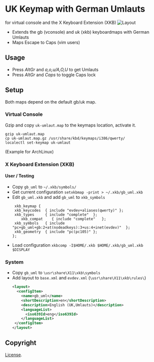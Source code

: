 # UK Keymap with German Umlauts
for virtual console and the X Keyboard Extension (XKB)
![Layout](https://raw.githubusercontent.com/innerand/keymap_uk_umlaut/master/keymap_uk_umlaut.png)

- Extends the gb (vconsole) and uk (xkb) keyboardmaps with German Umlauts
- Maps Escape to Caps (vim users)

## Usage
- Press *AltGr* and *a,o,u/A,O,U* to get Umlauts 
- Press *AltGr* and *Caps* to toggle Caps lock

## Setup
Both maps depend on the default gb/uk map.

### Virtual Console
Gzip and copy `uk-umlaut.map` to the keymaps location, activate it.

```
gzip uk-umlaut.map
cp uk-umlaut.map.gz /usr/share/kbd/keymaps/i386/qwerty/
localectl set-keymap uk-umlaut
```
(Example for ArchLinux)

### X Keyboard Extension (XKB)
#### User / Testing
- Copy `gb_uml` to `~/.xkb/symbols/`
- Get current configuration `setxkbmap -print > ~/.xkb/gb_uml.xkb`
- Edit `gb_uml.xkb` and add `gb_uml` to `xkb_symbols`
   ```
	xkb_keymap {
   	xkb_keycodes  { include "evdev+aliases(qwerty)"	};
   	xkb_types     { include "complete"	};
	   xkb_compat    { include "complete"	};
   	xkb_symbols   { include "pc+gb_uml+gb:2+at(nodeadkeys):3+us:4+inet(evdev)"	};
   	xkb_geometry  { include "pc(pc105)"	};
   };
   ```
- Load configuration `xkbcomp -I$HOME/.xkb $HOME/.xkb/gb_uml.xkb $DISPLAY`

### System
- Copy `gb_uml` to `\usr\share\X11\xkb\symbols`
- Add layout to `base.xml` and `evdev.xml` (`\usr\share\X11\xkb\rules\`)
	```xml
    <layout>
      <configItem>
        <name>gb_uml</name>
        <shortDescription>en</shortDescription>
        <description>English (UK,Umlauts)</description>
        <languageList>
          <iso639Id>eng</iso639Id>
        </languageList>
     </configItem>
    </layout>
   ```

## Copyright
[License](/LICENSE.md).



